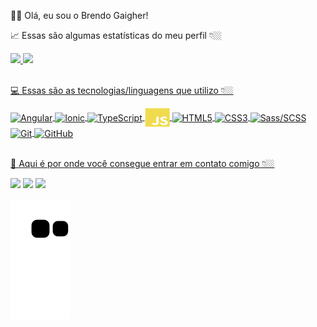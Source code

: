 <p>👋🏼 Olá, eu sou o Brendo Gaigher!</p>
<p>📈 Essas são algumas estatísticas do meu perfil 👇🏼</p>

<div>
  <a href="https://github.com/devbrendo">
  <img height="180em" src="https://github-readme-stats.vercel.app/api?username=devbrendo&show_icons=true&theme=dark&include_all_commits=true&count_private=true"/>
  <img height="180em" src="https://github-readme-stats.vercel.app/api/top-langs/?username=devbrendo&layout=compact&langs_count=7&theme=dark"/>
</div>

<div style="display: inline_block"><br>
  <p>💻 Essas são as tecnologias/linguagens que utilizo 👇🏼</p>
  <img align="center" alt="Angular" height="30" width="40" 
       src="https://cdn.jsdelivr.net/gh/devicons/devicon/icons/angularjs/angularjs-original.svg">
  <img align="center" alt="Ionic" height="30" width="40" 
       src="https://cdn.jsdelivr.net/gh/devicons/devicon/icons/ionic/ionic-original.svg">
  <img align="center" alt="TypeScript" height="30" width="40" 
       src="https://cdn.jsdelivr.net/gh/devicons/devicon/icons/typescript/typescript-original.svg">
  <img align="center" alt="JavaScript" height="30" width="40" 
       src="https://raw.githubusercontent.com/devicons/devicon/master/icons/javascript/javascript-plain.svg">
  <img align="center" alt="HTML5" height="30" width="40" 
       src="https://cdn.jsdelivr.net/gh/devicons/devicon/icons/html5/html5-original.svg">
  <img align="center" alt="CSS3" height="30" width="40" 
       src="https://cdn.jsdelivr.net/gh/devicons/devicon/icons/css3/css3-original.svg">
  <img align="center" alt="Sass/SCSS" height="30" width="40" 
       src="https://cdn.jsdelivr.net/gh/devicons/devicon/icons/sass/sass-original.svg">
  <img align="center" alt="Git" height="30" width="40" 
       src="https://cdn.jsdelivr.net/gh/devicons/devicon/icons/git/git-original.svg">
  <img align="center" alt="GitHub" height="30" width="40" 
       src="https://cdn.jsdelivr.net/gh/devicons/devicon/icons/github/github-original.svg">
</div>

  

<div> <br>
   <p>📱 Aqui é por onde você consegue entrar em contato comigo 👇🏼</p>
  <a href="https://www.instagram.com/brendogaigher/" target="_blank"><img src="https://img.shields.io/badge/-Instagram-%23E4405F?style=for-the-badge&logo=instagram&logoColor=white" target="_blank"></a>
  <a href = "mailto:devbrendo@gmail.com"><img src="https://img.shields.io/badge/-Gmail-%23333?style=for-the-badge&logo=gmail&logoColor=white" target="_blank"></a>
  <a href="https://www.linkedin.com/in/brendofelixgaigher/" target="_blank"><img src="https://img.shields.io/badge/-LinkedIn-%230077B5?style=for-the-badge&logo=linkedin&logoColor=white" target="_blank"></a>  
  
  
   ![Snake animation](https://github.com/devbrendo/devbrendo/blob/output/github-contribution-grid-snake.svg)
  
</div>
